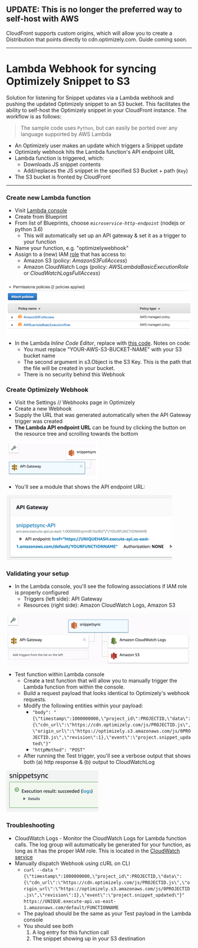 ## UPDATE: This is no longer the preferred way to self-host with AWS

CloudFront supports custom origins, which will allow you to create a Distribution that points directly to cdn.optimizely.com. Guide coming soon.

---

# Lambda Webhook for syncing Optimizely Snippet to S3

Solution for listening for Snippet updates via a Lambda webhook and pushing the updated Optimizely snippet to an S3 bucket. This facilitates the ability to self-host the Optimizely snippet in your CloudFront instance. The workflow is as follows:

> The sample code uses `Python`, but can easily be ported over any language supported by AWS Lambda

* An Optimizely user makes an update which triggers a Snippet update
* Optimizely webhook hits the Lambda function's API endpoint URL
* Lambda function is triggered, which:
  * Downloads JS snippet contents
  * Add/replaces the JS snippet in the specified S3 Bucket + path (`Key`)
* The S3 bucket is fronted by CloudFront

---

### Create new Lambda function

* Visit [Lambda console](https://console.aws.amazon.com/lambda/home)
* Create from Blueprint
* From list of Blueprints, choose *`microservice-http-endpoint`* (nodejs or python 3.6)
  * This will automatically set up an API gateway & set it as a trigger to your function
* Name your function, e.g. "optimizelywebhook"
* Assign to a (new) IAM [role](https://console.aws.amazon.com/iam/home?#/roles) that has access to:
  * Amazon S3 (policy: *AmazonS3FullAccess*)
  * Amazon CloudWatch Logs (policy: *AWSLambdaBasicExecutionRole* or *CloudWatchLogsFullAccess*)

![policies](https://github.com/optimizely-solutions/lambda-webhook-cloudfront/blob/master/images/policies.png?raw=true)

* In the Lambda *Inline Code Editor*, replace with [this code](https://gist.github.com/cooperreid-optimizely/bad41f7a28e6c5a45c914404a5836a2c). Notes on code:
  * You must replace "YOUR-AWS-S3-BUCKET-NAME" with your S3 bucket name
  * The second argument in s3.Object is the S3 Key. This is the path that the file will be created in your bucket.
  * There is no security behind this Webhook

### Create Optimizely Webhook

* Visit the Settings // Webhooks page in Optimizely
* Create a new Webhook
* Supply the URL that was generated automatically when the API Gateway trigger was created
* **The Lambda API endpoint URL** can be found by clicking the button on the resource tree and scrolling towards the bottom

![gateway button](https://github.com/optimizely-solutions/lambda-webhook-cloudfront/blob/master/images/gateway.png?raw=true)

* You'll see a module that shows the API endpoint URL:

![tree](https://github.com/optimizely-solutions/lambda-webhook-cloudfront/blob/master/images/endpointurl.png?raw=true)

### Validating your setup

* In the Lambda console, you'll see the following associations if IAM role is properly configured
  * Triggers (left side): API Gateway
  * Resources (right side): Amazon CloudWatch Logs, Amazon S3

![tree](https://github.com/optimizely-solutions/lambda-webhook-cloudfront/blob/master/images/resourcetree.png?raw=true)

* Test function within Lambda console
  * Create a test function that will allow you to manually trigger the Lambda function from within the console. 
  * Build a request payload that looks identical to Optimizely's webhook requests.
  * Modify the following entities within your payload:
    * `"body": "{\"timestamp\":1000000000,\"project_id\":PROJECTID,\"data\":{\"cdn_url\":\"https://cdn.optimizely.com/js/PROJECTID.js\",\"origin_url\":\"https://optimizely.s3.amazonaws.com/js/0PROJECTID.js\",\"revision\":1},\"event\":\"project.snippet_updated\"}"`
    * `"httpMethod": "POST"`
  * After running the Test trigger, you'll see a verbose output that shows both (a) http response & (b) output to CloudWatchLog
  
![success](https://github.com/optimizely-solutions/lambda-webhook-cloudfront/blob/master/images/success.png?raw=true)

### Troubleshooting

* CloudWatch Logs - Monitor the CloudWatch Logs for Lambda function calls. The log group will automatically be generated for your function, as long as it has the proper IAM role. This is located in the [CloudWatch service](https://console.aws.amazon.com/cloudwatch/home)
* Manually dispatch Webhook using cURL on CLI
  * `curl --data "{\"timestamp\":1000000000,\"project_id\":PROJECTID,\"data\":{\"cdn_url\":\"https://cdn.optimizely.com/js/PROJECTID.js\",\"origin_url\":\"https://optimizely.s3.amazonaws.com/js/0PROJECTID.js\",\"revision\":1},\"event\":\"project.snippet_updated\"}" https://UNIQUE.execute-api.us-east-1.amazonaws.com/default/FUNCTIONNAME`
  * The payload should be the same as your Test payload in the Lambda console
  * You should see both 
    1. A log entry for this function call
    2. The snippet showing up in your S3 destination
